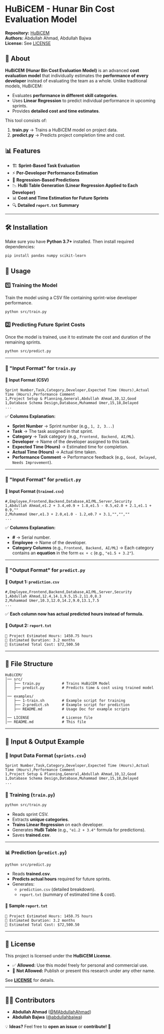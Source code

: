 # HuBiCEM - Hunar Bin Cost Evaluation Model

**Repository:** [HuBiCEM](https://github.com/HuBuCEM/model)  
**Authors:** Abdullah Ahmad, Abdullah Bajwa  
**License:** See [LICENSE](LICENSE)  

## 📌 About

**HuBiCEM (Hunar Bin Cost Evaluation Model)** is an advanced **cost evaluation model** that individually estimates the **performance of every developer** instead of evaluating the team as a whole. Unlike traditional models, HuBiCEM:

- Evaluates **performance in different skill categories**.
- Uses **Linear Regression** to predict individual performance in upcoming sprints.
- Provides **detailed cost and time estimates**.

This tool consists of:
1. **train.py** → Trains a HuBiCEM model on project data.
2. **predict.py** → Predicts project completion time and cost.

## 📊 Features

- 🏗 **Sprint-Based Task Evaluation**  
- ⚡ **Per-Developer Performance Estimation**  
- 🔎 **Regression-Based Predictions**  
- 📉 **HuBi Table Generation (Linear Regression Applied to Each Developer)**  
- 📊 **Cost and Time Estimation for Future Sprints**  
- 🔍 **Detailed `report.txt` Summary**

---

## 🛠 Installation

Make sure you have **Python 3.7+** installed. Then install required dependencies:

```bash
pip install pandas numpy scikit-learn
```

## 🚀 Usage

### **1️⃣ Training the Model**
Train the model using a CSV file containing sprint-wise developer performance.

```bash
python src/train.py
```

### **2️⃣ Predicting Future Sprint Costs**
Once the model is trained, use it to estimate the cost and duration of the remaining sprints.

```bash
python src/predict.py
```

---


### **📌 "Input Format" for `train.py`**

#### **📄 Input Format (CSV)**
```
Sprint Number,Task,Category,Developer,Expected Time (Hours),Actual Time (Hours),Performance Comment
1,Project Setup & Planning,General,Abdullah Ahmad,10,12,Good
1,Database Schema Design,Database,Muhammad Umer,15,18,Delayed
...
```
✅ **Columns Explanation:**
- **Sprint Number** → Sprint number (e.g., `1, 2, 3...`)
- **Task** → The task assigned in that sprint.
- **Category** → Task category (e.g., `Frontend, Backend, AI/ML`).
- **Developer** → Name of the developer assigned to this task.
- **Expected Time (Hours)** → Estimated time for completion.
- **Actual Time (Hours)** → Actual time taken.
- **Performance Comment** → Performance feedback (e.g., `Good, Delayed, Needs Improvement`).

---

### **📌 "Input Format" for `predict.py`**

#### **📄 Input Format (`trained.csv`)**
```
#,Employee,Frontend,Backend,Database,AI/ML,Server,Security
1,Abdullah Ahmad,e1.2 + 3.4,e0.9 + 1.8,e1.5 - 0.5,e2.0 + 2.1,e1.1 + 0.9,""
2,Muhammad Umer,e1.3 + 2.0,e1.0 - 1.2,e0.7 + 3.1,"","",""
...
```
✅ **Columns Explanation:**
- **#** → Serial number.
- **Employee** → Name of the developer.
- **Category Columns** (e.g., `Frontend, Backend, AI/ML`) → Each category contains an **equation** in the form `ex + c` (e.g., `"e1.5 + 3.2"`).

---

### **📌 "Output Format" for `predict.py`**
#### **📄 Output 1: `prediction.csv`**
```
#,Employee,Frontend,Backend,Database,AI/ML,Server,Security
1,Abdullah Ahmad,12.4,14.1,9.5,15.2,11.0,8.3
2,Muhammad Umer,10.3,12.0,14.2,9.0,13.1,7.5
...
```
✅ **Each column now has actual predicted hours instead of formula.**

#### **📄 Output 2: `report.txt`**
```
🔹 Project Estimated Hours: 1450.75 hours
🔹 Estimated Duration: 3.2 months
🔹 Estimated Total Cost: $72,500.50
```

---



## 📂 File Structure

```
HuBiCEM/
│── src/
│   ├── train.py          # Trains HuBiCEM Model
│   ├── predict.py        # Predicts time & cost using trained model
│
│── examples/
│   ├── 1-train.sh        # Example script for training
│   ├── 2-predict.sh      # Example script for prediction
│   ├── README.md         # Usage Doc for example scripts
│
│── LICENSE               # License file
│── README.md             # This file
```

---

## 📑 Input & Output Example

### **📝 Input Data Format (`sprints.csv`)**
```
Sprint Number,Task,Category,Developer,Expected Time (Hours),Actual Time (Hours),Performance Comment
1,Project Setup & Planning,General,Abdullah Ahmad,10,12,Good
1,Database Schema Design,Database,Muhammad Umer,15,18,Delayed
...
```

### **🔄 Training (`train.py`)**
```bash
python src/train.py
```
- Reads sprint CSV.
- Extracts **unique categories**.
- **Trains Linear Regression** on each developer.
- Generates **HuBi Table** (e.g., `"e1.2 + 3.4"` formula for predictions).
- Saves **trained.csv**.

---

### **📊 Prediction (`predict.py`)**
```bash
python src/predict.py
```
- Reads **trained.csv**.
- **Predicts actual hours** required for future sprints.
- Generates:
  - `prediction.csv` (detailed breakdown).
  - `report.txt` (summary of estimated time & cost).

#### **📄 Sample `report.txt`**
```
🔹 Project Estimated Hours: 1450.75 hours
🔹 Estimated Duration: 3.2 months
🔹 Estimated Total Cost: $72,500.50
```

---

## 📜 License

This project is licensed under the **HuBiCEM License**.  
- ✅ **Allowed:** Use this model freely for personal and commercial use.  
- 🚫 **Not Allowed:** Publish or present this research under any other name.  

See **[LICENSE](LICENSE)** for details.

---

## 👨‍💻 Contributors
- **Abdullah Ahmad** ([@MAbdullahAhmad](https://github.com/MAbdullahAhmad))  
- **Abdullah Bajwa** ([@abdullahbajwa](https://github.com/abdullahbajwa))

💡 **Ideas?** Feel free to **open an issue** or **contribute!** 🚀